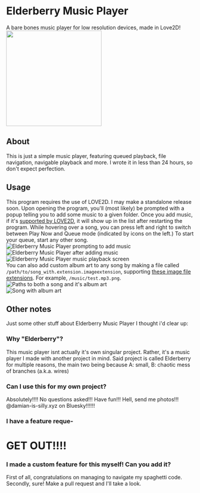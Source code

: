 # Elderberry Music Player
 A bare bones music player for low resolution devices, made in Love2D!<br>
<img src="https://github.com/user-attachments/assets/5448be9c-e915-4f95-a5fc-afff8cba8d01" width="256px" height="256px" style="image-rendering: crisp-edges;">
## About
This is just a simple music player, featuring queued playback, file navigation, navigable playback and more. I wrote it in less than 24 hours, so don't expect perfection.
## Usage
This program requires the use of LOVE2D. I may make a standalone release soon.
Upon opening the program, you'll (most likely) be prompted with a popup telling you to add some music to a given folder. Once you add music, if it's [supported by LOVE2D](https://love2d.org/wiki/Audio_Formats), it will show up in the list after restarting the program. While hovering over a song, you can press left and right to switch between Play Now and Queue mode (indicated by icons on the left.) To start your queue, start any other song.<br>
![Elderberry Music Player prompting to add music](https://github.com/user-attachments/assets/16ecc2a7-1e69-49a0-b7f8-2a240854d05c) ![Elderberry Music Player after adding music](https://github.com/user-attachments/assets/42b2be55-d234-419f-8fac-9599148d3878) ![Elderberry Music Player music playback screen](https://github.com/user-attachments/assets/00be5b03-8a3a-4d14-9699-c501af4e41c2) <br>
You can also add custom album art to any song by making a file called `/path/to/song_with.extension.imageextension`, supporting [these image file extensions](https://love2d.org/wiki/Image_Formats). For example, `/music/test.mp3.png`.<br>
![Paths to both a song and it's album art](https://github.com/user-attachments/assets/eacd5d9e-4a6f-4b9e-8f53-e3eb7ddbc7c7)<br>
![Song with album art](https://github.com/user-attachments/assets/148e715b-13b0-47ac-8c94-c9e3ec71e240)
## Other notes
Just some other stuff about Elderberry Music Player I thought i'd clear up:
### Why "Elderberry"?
This music player isnt actually it's own singular project. Rather, it's a music player I made with another project in mind. Said project is called Elderberry for multiple reasons, the main two being because A: small, B: chaotic mess of branches (a.k.a. wires)
### Can I use this for my own project?
Absolutely!!!! No questions asked!!! Have fun!!! Hell, send me photos!!! @damian-is-silly.xyz on Bluesky!!!!!!
### I have a feature reque-
# GET OUT!!!!
### I made a custom feature for this myself! Can you add it?
First of all, congratulations on managing to navigate my spaghetti code.
Secondly, sure! Make a pull request and I'll take a look.
